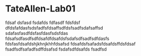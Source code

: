 # TateAllen-Lab01
fdsaf
dsfasd
fsdafds
fdfasdf
fdsfdsf
dfdsfafdasfsdsfadfsfdsaffsdfdsfsadfsdafsaffsd
sdafasfasdfdsfasfdasfsdsfdas
fdsafsdfasdfsdfdsafdfdsafdsfsdafsdfsadfsdfdasfs
fdsfasfdsafdshjkhnjkhhfdsafsd
fdsafdsfsafadsfdsafdsffdsfdsaf
fsadfsdfsafadfsdffdsafsd
fsdafsdfdsafds
fsadfsd
